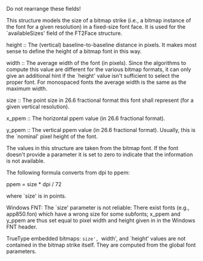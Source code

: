 Do not rearrange these fields!This structure models the size of a bitmap strike (i.e., a bitmapinstance of the font for a given resolution) in a fixed-size fontface.  It is used for the `availableSizes' field of theFT2Face structure.<Fields>height :: The (vertical) baseline-to-baseline distance in pixels.It makes most sense to define the height of a bitmapfont in this way.width  :: The average width of the font (in pixels).  Since thealgorithms to compute this value are different for thevarious bitmap formats, it can only give an additionalhint if the `height' value isn't sufficient to selectthe proper font.  For monospaced fonts the average widthis the same as the maximum width.size   :: The point size in 26.6 fractional format this font shallrepresent (for a given vertical resolution).x_ppem :: The horizontal ppem value (in 26.6 fractional format).y_ppem :: The vertical ppem value (in 26.6 fractional format).Usually, this is the `nominal' pixel height of the font.<Note>The values in this structure are taken from the bitmap font.  Ifthe font doesn't provide a parameter it is set to zero to indicatethat the information is not available.The following formula converts from dpi to ppem:ppem = size * dpi / 72where `size' is in points.Windows FNT:The `size' parameter is not reliable: There exist fonts (e.g.,app850.fon) which have a wrong size for some subfonts; x_ppemand y_ppem are thus set equal to pixel width and height given inin the Windows FNT header.TrueType embedded bitmaps:`size', `width', and `height' values are not contained in thebitmap strike itself.  They are computed from the global fontparameters.